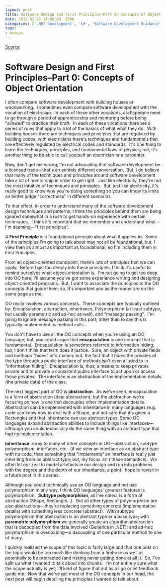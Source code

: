 ```yaml
---
layout: post
title: Software Design and First Principles–Part 0: Concepts of Object Orientation
date: 2012-02-22 19:00:00 -0500
categories: ['.NET Development', 'C#', 'Software Development Guidance', 'Software Development Principles', 'Visual Studio 2010 Best Practices']
tags:
- msmvps
---
```

[Source](http://blogs.msmvps.com/peterritchie/2012/02/23/software-design-and-first-principles-part-0-concepts-of-object-orientation/ "Permalink to Software Design and First Principles–Part 0: Concepts of Object Orientation")

# Software Design and First Principles–Part 0: Concepts of Object Orientation

I often compare software development with building houses or woodworking.  I sometimes even compare software development with the vocation of electrician.  In each of these other vocations, craftspeople need to go through a period of apprenticeship and mentoring before being "allowed" to practice their craft.  In each of these vocations there are a series of rules that apply to a lot of the basics of what what they do.  With building houses there are techniques and principles that are regulated by building codes; with electricians there's techniques and fundamentals that are effectively regulated by electrical codes and standards.  It's one thing to learn the techniques, principles, and fundamental laws of physics; but, it's another thing to be able to call yourself an electrician or a carpenter.

Now, don't get me wrong; I'm not advocating that software development be a licensed trade—that's an entirely different conversation.  But, I do believe that many of the techniques and principles around software development take a lot of mentorship in order to get right.  Just like electricity, they're not the most intuitive of techniques and principles.  But, just like electricity, it's really good to know why you're doing something so you can know its limits an better judge "correctness" in different scenarios.

To that effect, in order to understand many of the software development design techniques and patterns, I think the principles behind them are being ignored somewhat in a rush to get hands-on experience with certain techniques.  I think it's important that we remember and understand what—I'm deeming—"first principles".

A **First Principle** is a foundational principle about what it applies to.  Some of the principles I'm going to talk about may not all be foundational; but, I view then as almost as important as foundational, so I'm including them in First Principles.

From an object-oriented standpoint, there's lots of principles that we can apply.  Before I get too deeply into these principles, I think it's useful to remind ourselves what object-orientation is.  I'm not going to get too deep into OO here; I'll assume you've got some experience writing and designing object-oriented programs.  But, I want to associate the principles to the OO concepts that guide them; so, It's important you as the reader are on the same page as me.

OO really involves various concepts.  These concepts are typically outlined by: Encapsulation, abstraction, inheritance, Polymorphism (at least subtype, but usually parametric and ad-hoc as well), and "message passing".  I'm going to ignore message passing in this part; other than to say this is typically implemented as method calls…

You don't have to use all the OO concepts when you're using an OO language; but, you could argue that **encapsulation** is one concept that is fundamental.  Encapsulation is sometimes referred to information hiding; but, I don't think that term does it justice.  Sure, an object with private fields and methods "hides" information; but, the fact that it hides the privates of the type through a public interface of methods isn't even alluded to in "information hiding".  Encapsulation is, thus, a means to keep privates private and to provide a consistent public interface to act upon or access those privates.  The interface is an abstraction of the implementation details (the private data) of the class.

The next biggest part of OO is **abstraction**.  As we've seen, encapsulation is a form of abstraction (data abstraction); but the abstraction we're focusing on now is one that decouples other implementation details.  Abstraction can be implemented with inheritance in many languages (e.g. code can know now to deal with a Shape, and not care that it's given a Rectangle) and that inheritance can use abstract types. Some OO languages expand abstraction abilities to include things like interfaces—although you could technically do the same thing with an abstract type that had no implementation.

**Inheritance** is key to many of other concepts in OO—abstraction, subtype polymorphism, interfaces, etc.  (if we view an interface as an abstract type with no code, then something that "implements" an interface is really just inheriting from an abstract type; but, my focus isn't these semantics).  We often let our zeal to model artefacts in our design and run into problems with the degree and the depth of our inheritance; a point I hope to revisit in a future post in this series.

Although you could technically use an OO language and not use polymorphism in any way, I think OO languages' greatest features is polymorphism.  **Subtype polymorphism**, as I've noted, is a form of abstraction (Shape, Rectangle…).  But all other types of polymorphism are also abstractions—they're replacing something concrete (implementation details) with something less concrete (abstract).  With subtype polymorphism that abstraction is an abstract type or a base type; with **parametric polymorphism** we generally create an algorithm abstraction that is decoupled from the data involved (Generics in .NET); and ad-hoc polymorphism is overloading—a decoupling of one particular method to one of many.

I quickly realized the scope of this topic is fairly large and that one post on the topic would be too much like drinking from a firehose as well as potentially to be protracted (and risking never getting done at all :).  So, I've split up what I wanted to talk about into chunks.  I'm not entirely sure what the scope actually is yet; I'll kind of figure that out as a I go or let feedback guide me.  Now that we've got most of the OO concepts in our head, the next post will begin detailing the principles I wanted to talk about.

